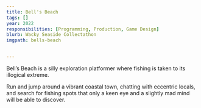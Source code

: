 ```yaml
---
title: Bell's Beach
tags: []
year: 2022
responsibilities: [Programming, Production, Game Design]
blurb: Wacky Seaside Collectathon
imgpath: bells-beach


---
```


Bell’s Beach is a silly exploration platformer where fishing is taken to its illogical extreme. 

Run and jump around a vibrant coastal town, chatting with eccentric locals, and search for fishing spots that only a keen eye and a slightly mad mind will be able to discover.